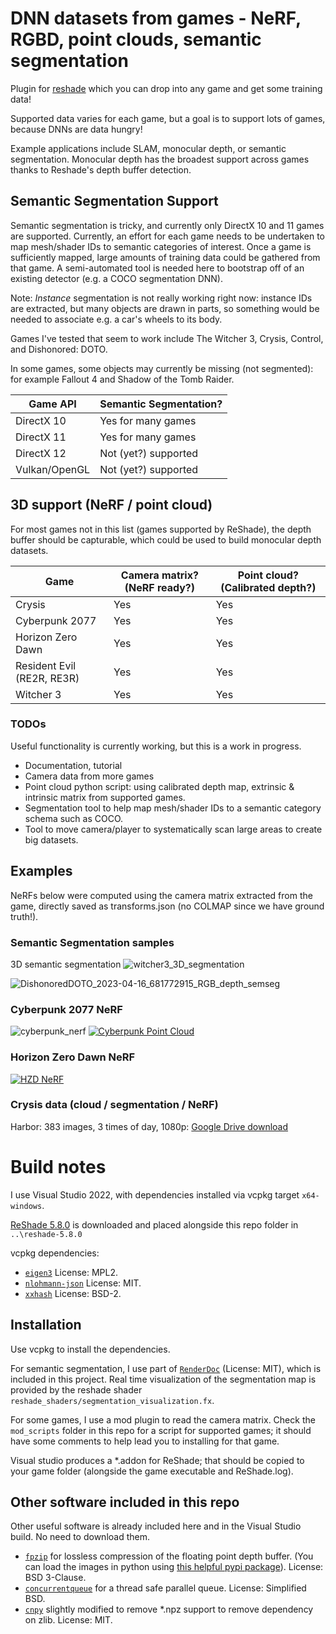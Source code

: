 # DNN datasets from games - NeRF, RGBD, point clouds, semantic segmentation
Plugin for [reshade](https://github.com/crosire/reshade) which you can drop into any game and get some training data!

Supported data varies for each game, but a goal is to support lots of games, because DNNs are data hungry!

Example applications include SLAM, monocular depth, or semantic segmentation. Monocular depth has the broadest support across games thanks to Reshade's depth buffer detection.

## Semantic Segmentation Support

Semantic segmentation is tricky, and currently only DirectX 10 and 11 games are supported. Currently, an effort for each game needs to be undertaken to map mesh/shader IDs to semantic categories of interest. Once a game is sufficiently mapped, large amounts of training data could be gathered from that game. A semi-automated tool is needed here to bootstrap off of an existing detector (e.g. a COCO segmentation DNN).

Note: *Instance* segmentation is not really working right now: instance IDs are extracted, but many objects are drawn in parts, so something would be needed to associate e.g. a car's wheels to its body.

Games I've tested that seem to work include The Witcher 3, Crysis, Control, and Dishonored: DOTO.

In some games, some objects may currently be missing (not segmented): for example Fallout 4 and Shadow of the Tomb Raider.

|Game API|Semantic Segmentation?|
|--------|----------------------|
|DirectX 10|Yes for many games|
|DirectX 11|Yes for many games|
|DirectX 12|Not (yet?) supported|
|Vulkan/OpenGL|Not (yet?) supported|

## 3D support (NeRF / point cloud)

For most games not in this list (games supported by ReShade), the depth buffer should be capturable, which could be used to build monocular depth datasets.

|Game|Camera matrix? (NeRF ready?)|Point cloud? (Calibrated depth?)|
|----|--------------|-------------------|
|Crysis|Yes|Yes|
|Cyberpunk 2077|Yes|Yes|
|Horizon Zero Dawn|Yes|Yes|
|Resident Evil (RE2R, RE3R)|Yes|Yes|
|Witcher 3|Yes|Yes|

### TODOs
Useful functionality is currently working, but this is a work in progress.

* Documentation, tutorial
* Camera data from more games
* Point cloud python script: using calibrated depth map, extrinsic & intrinsic matrix from supported games.
* Segmentation tool to help map mesh/shader IDs to a semantic category schema such as COCO.
* Tool to move camera/player to systematically scan large areas to create big datasets.

## Examples

NeRFs below were computed using the camera matrix extracted from the game, directly saved as transforms.json (no COLMAP since we have ground truth!).

### Semantic Segmentation samples

3D semantic segmentation
![witcher3_3D_segmentation](https://user-images.githubusercontent.com/6532938/232350112-9277bc37-c01f-4832-a106-599092a5b1e8.gif)

![DishonoredDOTO_2023-04-16_681772915_RGB_depth_semseg](https://user-images.githubusercontent.com/6532938/232349914-f988089c-eab4-498e-aeb0-41da440967b0.jpg)

### Cyberpunk 2077 NeRF
![cyberpunk_nerf](https://user-images.githubusercontent.com/6532938/212845074-bf320377-5b56-429f-b47a-eb2238f684a2.gif)
[![Cyberpunk Point Cloud](https://img.youtube.com/vi/E-JLTHHH_pk/0.jpg)](https://youtu.be/E-JLTHHH_pk)

### Horizon Zero Dawn NeRF
[![HZD NeRF](https://img.youtube.com/vi/7MRoxrtSn0k/0.jpg)](https://youtu.be/7MRoxrtSn0k)

### Crysis data (cloud / segmentation / NeRF)
Harbor: 383 images, 3 times of day, 1080p:
[Google Drive download](https://drive.google.com/file/d/1qeNEMXdliYBKauxdoas8jQUCPR3MsSxv/view?usp=sharing)

# Build notes

I use Visual Studio 2022, with dependencies installed via vcpkg target ``x64-windows``.

[ReShade 5.8.0](https://github.com/crosire/reshade) is downloaded and placed alongside this repo folder in `..\reshade-5.8.0`

vcpkg dependencies:

* [`eigen3`](https://eigen.tuxfamily.org/) License: MPL2.
* [`nlohmann-json`](https://github.com/nlohmann/json) License: MIT.
* [`xxhash`](https://github.com/Cyan4973/xxHash) License: BSD-2.

## Installation

Use vcpkg to install the dependencies.

For semantic segmentation, I use part of [`RenderDoc`](https://github.com/baldurk/renderdoc) (License: MIT), which is included in this project. Real time visualization of the segmentation map is provided by the reshade shader ``reshade_shaders/segmentation_visualization.fx``.

For some games, I use a mod plugin to read the camera matrix. Check the `mod_scripts` folder in this repo for a script for supported games; it should have some comments to help lead you to installing for that game.

Visual studio produces a *.addon for ReShade; that should be copied to your game folder (alongside the game executable and ReShade.log).

## Other software included in this repo

Other useful software is already included here and in the Visual Studio build. No need to download them.

* [`fpzip`](https://github.com/LLNL/fpzip) for lossless compression of the floating point depth buffer. (You can load the images in python using [this helpful pypi package](https://github.com/seung-lab/fpzip)). License: BSD 3-Clause.
* [`concurrentqueue`](https://github.com/cameron314/concurrentqueue) for a thread safe parallel queue. License: Simplified BSD.
* [`cnpy`](https://github.com/rogersce/cnpy.git) slightly modified to remove *.npz support to remove dependency on zlib. License: MIT.
